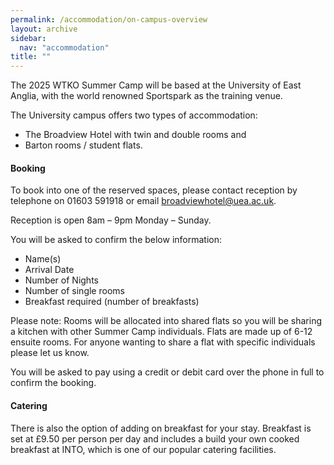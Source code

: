 ```yaml
---
permalink: /accommodation/on-campus-overview
layout: archive
sidebar:
  nav: "accommodation"
title: ""
---
```


The 2025 WTKO Summer Camp will be based at the University of East Anglia, with the world renowned Sportspark as the training venue. 

The University campus offers two types of accommodation: 
- The Broadview Hotel with twin and double rooms and 
- Barton rooms / student flats.


#### Booking
To book into one of the reserved spaces, please contact reception by telephone on 01603 591918 or email [broadviewhotel@uea.ac.uk](mailto:broadviewhotel@uea.ac.uk). 

Reception is open 8am – 9pm Monday – Sunday. 


You will be asked to confirm the below information: 
- Name(s)
- Arrival Date
- Number of Nights
- Number of single rooms
- Breakfast required (number of breakfasts)
 
Please note: Rooms will be allocated into shared flats so you will be sharing a kitchen with other Summer Camp individuals. Flats are made up of 6-12 ensuite rooms. For anyone wanting to share a flat with specific individuals please let us know.
 
You will be asked to pay using a credit or debit card over the phone in full to confirm the booking.

#### Catering
There is also the option of adding on breakfast for your stay. Breakfast is set at £9.50 per person per day and includes a build your own cooked breakfast at INTO, which is one of our popular catering facilities.
